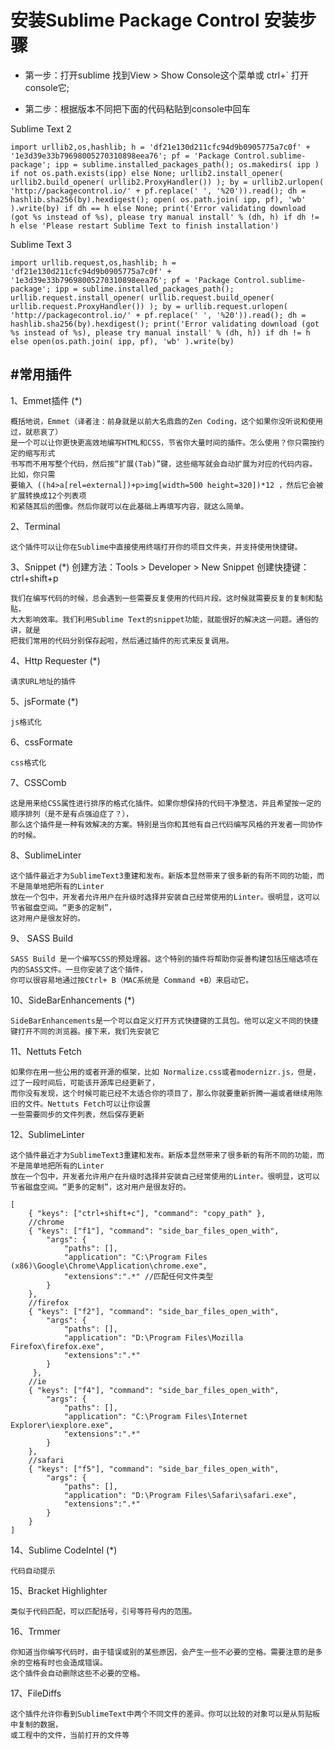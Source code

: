 # 安装Sublime Package Control 安装步骤

* 第一步：打开sublime 找到View > Show Console这个菜单或 ctrl+` 打开 console它;

* 第二步：根据版本不同把下面的代码粘贴到console中回车

Sublime Text 2
```
import urllib2,os,hashlib; h = 'df21e130d211cfc94d9b0905775a7c0f' + '1e3d39e33b79698005270310898eea76'; pf = 'Package Control.sublime-package'; ipp = sublime.installed_packages_path(); os.makedirs( ipp ) if not os.path.exists(ipp) else None; urllib2.install_opener( urllib2.build_opener( urllib2.ProxyHandler()) ); by = urllib2.urlopen( 'http://packagecontrol.io/' + pf.replace(' ', '%20')).read(); dh = hashlib.sha256(by).hexdigest(); open( os.path.join( ipp, pf), 'wb' ).write(by) if dh == h else None; print('Error validating download (got %s instead of %s), please try manual install' % (dh, h) if dh != h else 'Please restart Sublime Text to finish installation')
```


Sublime Text 3
```
import urllib.request,os,hashlib; h = 'df21e130d211cfc94d9b0905775a7c0f' + '1e3d39e33b79698005270310898eea76'; pf = 'Package Control.sublime-package'; ipp = sublime.installed_packages_path(); urllib.request.install_opener( urllib.request.build_opener( urllib.request.ProxyHandler()) ); by = urllib.request.urlopen( 'http://packagecontrol.io/' + pf.replace(' ', '%20')).read(); dh = hashlib.sha256(by).hexdigest(); print('Error validating download (got %s instead of %s), please try manual install' % (dh, h)) if dh != h else open(os.path.join( ipp, pf), 'wb' ).write(by)
```


#常用插件
------------------------------------------------------------

1、Emmet插件 (*)
```
概括地说，Emmet（译者注：前身就是以前大名鼎鼎的Zen Coding，这个如果你没听说和使用过，就悲哀了）
是一个可以让你更快更高效地编写HTML和CSS，节省你大量时间的插件。怎么使用？你只需按约定的缩写形式
书写而不用写整个代码，然后按“扩展(Tab)”键，这些缩写就会自动扩展为对应的代码内容。 比如，你只需
要输入 ((h4>a[rel=external])+p>img[width=500 height=320])*12 ，然后它会被扩展转换成12个列表项
和紧随其后的图像。然后你就可以在此基础上再填写内容，就这么简单。
```
2、Terminal
```
这个插件可以让你在Sublime中直接使用终端打开你的项目文件夹，并支持使用快捷键。
```
3、Snippet (*)
创建方法：Tools > Developer > New Snippet
创建快捷键：ctrl+shift+p
```
我们在编写代码的时候，总会遇到一些需要反复使用的代码片段。这时候就需要反复的复制和黏贴，
大大影响效率。我们利用Sublime Text的snippet功能，就能很好的解决这一问题。通俗的讲，就是
把我们常用的代码分别保存起啦，然后通过插件的形式来反复调用。
```
4、Http Requester (*)
```
请求URL地址的插件
```

5、jsFormate (*)
```
js格式化
```
6、cssFormate
```
css格式化
```

7、CSSComb
```
这是用来给CSS属性进行排序的格式化插件。如果你想保持的代码干净整洁，并且希望按一定的顺序排列（是不是有点强迫症了？），
那么这个插件是一种有效解决的方案。特别是当你和其他有自己代码编写风格的开发者一同协作的时候。
```


8、SublimeLinter
```
这个插件最近才为SublimeText3重建和发布。新版本显然带来了很多新的有所不同的功能，而不是简单地把所有的Linter 
放在一个包中，开发者允许用户在升级时选择并安装自己经常使用的Linter。很明显，这可以节省磁盘空间。“更多的定制”，
这对用户是很友好的。
```

9、 SASS Build
```
SASS Build 是一个编写CSS的预处理器。这个特别的插件将帮助你妥善构建包括压缩选项在内的SASS文件。一旦你安装了这个插件，
你可以很容易地通过按Ctrl+ B（MAC系统是 Command +B）来启动它。
```

10、SideBarEnhancements (*)
```
SideBarEnhancements是一个可以自定义打开方式快捷键的工具包。他可以定义不同的快捷键打开不同的浏览器。接下来，我们先安装它
```

11、Nettuts Fetch
```
如果你在用一些公用的或者开源的框架，比如 Normalize.css或者modernizr.js，但是，过了一段时间后，可能该开源库已经更新了，
而你没有发现，这个时候可能已经不太适合你的项目了，那么你就要重新折腾一遍或者继续用陈旧的文件。Nettuts Fetch可以让你设置
一些需要同步的文件列表，然后保存更新
```

12、SublimeLinter
```
这个插件最近才为SublimeText3重建和发布。新版本显然带来了很多新的有所不同的功能，而不是简单地把所有的Linter
放在一个包中，开发者允许用户在升级时选择并安装自己经常使用的Linter。很明显，这可以节省磁盘空间。“更多的定制”，这对用户是很友好的。
```
```
[
    { "keys": ["ctrl+shift+c"], "command": "copy_path" },
    //chrome
    { "keys": ["f1"], "command": "side_bar_files_open_with",
        "args": {
            "paths": [],
            "application": "C:\Program Files (x86)\Google\Chrome\Application\chrome.exe",
            "extensions":".*" //匹配任何文件类型
        }
    },
    //firefox
    { "keys": ["f2"], "command": "side_bar_files_open_with",
        "args": {
            "paths": [],
            "application": "D:\Program Files\Mozilla Firefox\firefox.exe",
            "extensions":".*"
        }
     },
    //ie
    { "keys": ["f4"], "command": "side_bar_files_open_with",
        "args": {
            "paths": [],
            "application": "C:\Program Files\Internet Explorer\iexplore.exe",
            "extensions":".*"
        }
    },
    //safari
    { "keys": ["f5"], "command": "side_bar_files_open_with",
        "args": {
            "paths": [],
            "application": "D:\Program Files\Safari\safari.exe",
            "extensions":".*"
        }
    }
]

```
14、Sublime CodeIntel (*)
```
代码自动提示
```

15、Bracket Highlighter
```
类似于代码匹配，可以匹配括号，引号等符号内的范围。
```

16、Trmmer
```
你知道当你编写代码时，由于错误或别的某些原因，会产生一些不必要的空格。需要注意的是多余的空格有时也会造成错误。
这个插件会自动删除这些不必要的空格。
```

17、FileDiffs
```
这个插件允许你看到SublimeText中两个不同文件的差异。你可以比较的对象可以是从剪贴板中复制的数据，
或工程中的文件，当前打开的文件等
```









